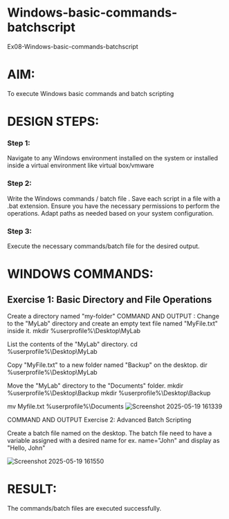 # Windows-basic-commands-batchscript
Ex08-Windows-basic-commands-batchscript

# AIM:
To execute Windows basic commands and batch scripting

# DESIGN STEPS:

### Step 1:

Navigate to any Windows environment installed on the system or installed inside a virtual environment like virtual box/vmware 

### Step 2:

Write the Windows commands / batch file . Save each script in a file with a .bat extension. Ensure you have the necessary permissions to perform the operations. Adapt paths as needed based on your system configuration.
### Step 3:

Execute the necessary commands/batch file for the desired output. 




# WINDOWS COMMANDS:
## Exercise 1: Basic Directory and File Operations
Create a directory named "my-folder" COMMAND AND OUTPUT : Change to the "MyLab" directory and create an empty text file named "MyFile.txt" inside it. mkdir %userprofile%\Desktop\MyLab

List the contents of the "MyLab" directory. cd %userprofile%\Desktop\MyLab

Copy "MyFile.txt" to a new folder named "Backup" on the desktop. dir %userprofile%\Desktop\MyLab

Move the "MyLab" directory to the "Documents" folder. mkdir %userprofile%\Desktop\Backup mkdir %userprofile%\Desktop\Backup

mv Myfile.txt %userprofile%\Documents
![Screenshot 2025-05-19 161339](https://github.com/user-attachments/assets/577db636-d0e8-43ef-9252-5b363eb0ff39)



COMMAND AND OUTPUT
Exercise 2: Advanced Batch Scripting

Create a batch file named on the desktop. The batch file need to have a variable assigned with a desired name for ex. name="John" and display as "Hello, John"

![Screenshot 2025-05-19 161550](https://github.com/user-attachments/assets/b9db8654-9aba-4fc9-8715-da3d30f2d419)















# RESULT:
The commands/batch files are executed successfully.

